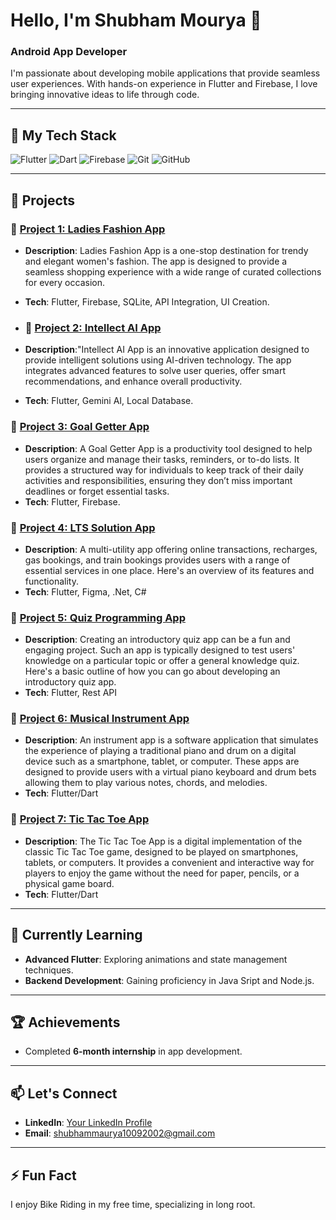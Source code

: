 
# Hello, I'm Shubham Mourya 👋
### Android App Developer 

I'm passionate about developing mobile applications that provide seamless user experiences. With hands-on experience in Flutter and Firebase, I love bringing innovative ideas to life through code.

---

## 🚀 My Tech Stack

![Flutter](https://img.shields.io/badge/Flutter-02569B?style=flat&logo=flutter&logoColor=white)
![Dart](https://img.shields.io/badge/Dart-0B6E99?style=flat&logo=dart&logoColor=white)
![Firebase](https://img.shields.io/badge/Firebase-FFCA28?style=flat&logo=firebase&logoColor=white)
![Git](https://img.shields.io/badge/Git-F05032?style=flat&logo=git&logoColor=white)
![GitHub](https://img.shields.io/badge/GitHub-181717?style=flat&logo=github&logoColor=white)

---


## 📝 Projects


### 🌟 [Project 1: Ladies Fashion App]()
- **Description**: Ladies Fashion App is a one-stop destination for trendy and elegant women's fashion. The app is designed to provide a seamless shopping experience with a wide range of curated collections for every occasion.
-  **Tech**: Flutter, Firebase, SQLite, API Integration, UI Creation.

- ### 🌟 [Project 2: Intellect AI App](https://github.com/shubhamgitvns/chat_gpt_example)
- **Description**:"Intellect AI App is an innovative application designed to provide intelligent solutions using AI-driven technology. The app integrates advanced features to solve user queries, offer smart recommendations, and enhance overall productivity.
- **Tech**: Flutter, Gemini AI, Local Database.
### 🌟 [Project 3: Goal Getter App](https://github.com/shubhamgitvns/Goal_Getter)
- **Description**: A Goal Getter App is a productivity tool designed to help users organize and manage their tasks, reminders, or to-do lists. It provides a structured way for individuals to keep track of their daily activities and responsibilities, ensuring they don’t miss important deadlines or forget essential tasks.
- **Tech**: Flutter, Firebase.

### 🌟 [Project 4: LTS Solution App](https://github.com/shubhamgitvns/LTSS)
- **Description**: A multi-utility app offering online transactions, recharges, gas bookings, and train bookings provides users with a range of essential services in one place. Here's an overview of its features and functionality.
- **Tech**: Flutter, Figma, .Net, C#

### 🌟 [Project 5: Quiz Programming App](https://github.com/shubhamgitvns/Quiz-Programming-Test)
- **Description**: Creating an introductory quiz app can be a fun and engaging project. Such an app is typically designed to test users' knowledge on a particular topic or offer a general knowledge quiz. Here's a basic outline of how you can go about developing an introductory quiz app.
- **Tech**: Flutter, Rest API
 ### 🌟 [Project 6: Musical Instrument App](https://github.com/shubhamgitvns/Musical-Instrument-App)
- **Description**: An instrument app is a software application that simulates the experience of playing a traditional piano and drum on a digital device such as a smartphone, tablet, or computer. These apps are designed to provide users with a virtual piano keyboard and drum bets allowing them to play various notes, chords, and melodies.
- **Tech**: Flutter/Dart

 ### 🌟 [Project 7: Tic Tac Toe App](https://github.com/shubhamgitvns/Tic-Tac-Toe)
- **Description**: The Tic Tac Toe App is a digital implementation of the classic Tic Tac Toe game, designed to be played on smartphones, tablets, or computers. It provides a convenient and interactive way for players to enjoy the game without the need for paper, pencils, or a physical game board.
- **Tech**: Flutter/Dart


---

## 🌱 Currently Learning
- **Advanced Flutter**: Exploring animations and state management techniques.
- **Backend Development**: Gaining proficiency in Java Sript and Node.js.

---

## 🏆 Achievements
- Completed **6-month internship** in app development.

---

## 📫 Let's Connect
- **LinkedIn**: [Your LinkedIn Profile](https://www.linkedin.com/in/shubham-maurya-905262247/)
- **Email**: shubhammaurya10092002@gmail.com

---

## ⚡ Fun Fact
I enjoy Bike Riding in my free time, specializing in long root.


